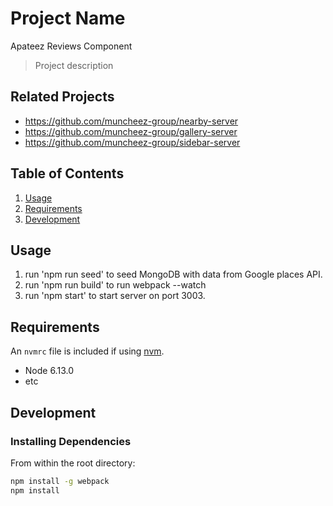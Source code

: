# Project Name

Apateez Reviews Component

> Project description

## Related Projects

  - https://github.com/muncheez-group/nearby-server
  - https://github.com/muncheez-group/gallery-server
  - https://github.com/muncheez-group/sidebar-server

## Table of Contents

1. [Usage](#Usage)
1. [Requirements](#requirements)
1. [Development](#development)

## Usage

1) run 'npm run seed' to seed MongoDB with data from Google places API.
2) run 'npm run build' to run webpack --watch
3) run 'npm start' to start server on port 3003.




## Requirements

An `nvmrc` file is included if using [nvm](https://github.com/creationix/nvm).

- Node 6.13.0
- etc

## Development

### Installing Dependencies

From within the root directory:

```sh
npm install -g webpack
npm install
```
